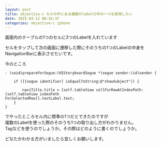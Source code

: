 ```yaml
---
layout: post
title: objective-c セルの中にある複数のlabelの中の一つを取得したい
date: 2015-03-12 08:34:37
categories: objective-c iphone
---
```

<!-- {% raw %} -->
<p>画面内のテーブルの1つのセルに3つのLabelを入れています</p>

<p>セルをタップして次の画面に遷移した際にそのうちの1つのLabelの中身をNavigationBarに表示させたいです。</p>

<p>今のところ</p>

<pre><code>- (void)prepareForSegue:(UIStoryboardSegue *)segue sender:(id)sender {

    if ([[segue identifier] isEqualToString:@"showSubject"]) {

        naviTitle.title = [self.tableView cellForRowAtIndexPath:[self.tableView indexPath
ForSelectedRow]].textLabel.text;
    }
}
</code></pre>

<p>でやったところセル内に標準の1つだとできたのですが<br>
複数のLabelを使った際のそのうち1つの取り出し方がわかりません。<br>
Tagなどを使うのでしょうか。その際はどのように書くのでしょうか。</p>

<p>どなたかわかる方がいましたら宜しくお願いします。</p>
<!-- {% endraw %} -->
